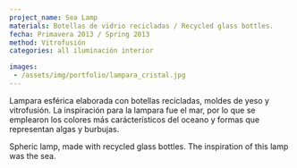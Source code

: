 ```yaml
---
project_name: Sea Lamp
materials: Botellas de vidrio recicladas / Recycled glass bottles.
fecha: Primavera 2013 / Spring 2013
method: Vitrofusión
categories: all iluminación interior

images:
 - /assets/img/portfolio/lampara_cristal.jpg
---
```


Lampara esférica elaborada con botellas recicladas, moldes de yeso y vitrofusión. La inspiración para la lampara fue el mar, por lo que se emplearon los colores más carácterísticos del oceano y formas que representan algas y burbujas.


Spheric lamp, made with recycled glass bottles. The inspiration of this lamp was the sea.
